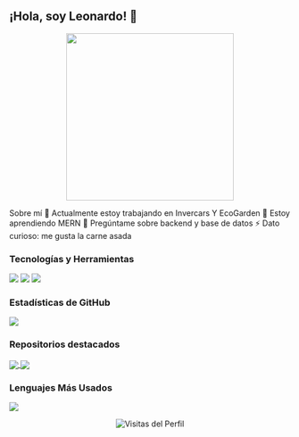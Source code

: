 ## ¡Hola, soy Leonardo! 👋

<div align="center">
  <img src="https://media.giphy.com/media/f3iwJFOVOwuy7K6FFw/giphy.gif" width="300">
</div>

Sobre mí
🔭 Actualmente estoy trabajando en Invercars Y EcoGarden
🌱 Estoy aprendiendo MERN
💬 Pregúntame sobre backend y base de datos
⚡ Dato curioso: me gusta la carne asada

### Tecnologías y Herramientas
![](https://img.shields.io/badge/OS-Linux-informational?style=flat&logo=linux&logoColor=white&color=2bbc8a) ![](https://img.shields.io/badge/Editor-VSCode-informational?style=flat&logo=visual-studio-code&logoColor=white&color=2bbc8a) ![](https://img.shields.io/badge/Code-JavaScript-informational?style=flat&logo=javascript&logoColor=white&color=2bbc8a)

### Estadísticas de GitHub
![](https://github-readme-stats.vercel.app/api?username=LeonardoRicaldone&show_icons=true&theme=radical)

### Repositorios destacados
<a href="https://github.com/LeonardoRicaldone/EcoGarden.gi">
  <img align="center" src="https://github-readme-stats.vercel.app/api/pin/?username=LeonardoRicaldone&repo=EcoGarden&theme=radical" />
</a>
<a href="https://github.com/LeonardoRicaldone/InvercarsWeb.git">
  <img align="center" src="https://github-readme-stats.vercel.app/api/pin/?username=LeonardoRicaldone&repo=InvercarsWeb&theme=radical" />
</a>

### Lenguajes Más Usados
![](https://github-readme-stats.vercel.app/api/top-langs/?username=LeonardoRicaldone&layout=compact&theme=radical)


<div align="center">
  <img src="https://komarev.com/ghpvc/?username=LeonardoRicaldone&label=Visitas+del+Perfil&color=brightgreen" alt="Visitas del Perfil" />
</div>
<!-- Recursos utilizados:
- Shields.io para las insignias
- GitHub README Stats para las estadísticas
- Giphy para el GIF
-->
